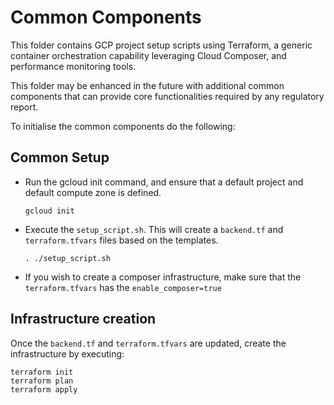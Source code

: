 # Common Components
This folder contains GCP project setup scripts using Terraform, a generic container orchestration capability leveraging Cloud Composer,
and performance monitoring tools.

This folder may be enhanced in the future with additional common components that can provide core functionalities
required by any regulatory report.

To initialise the common components do the following:

## Common Setup

* Run the gcloud init command, and ensure that a default project and default compute zone is defined.
    ```
    gcloud init
    ```

* Execute the `setup_script.sh`. This will create a `backend.tf` and `terraform.tfvars` files based on the templates.

    ```
    . ./setup_script.sh
    ```

* If you wish to create a composer infrastructure, make sure that the `terraform.tfvars` has the `enable_composer=true`  


## Infrastructure creation

Once the `backend.tf` and `terraform.tfvars` are updated, create the infrastructure by executing:
```
terraform init
terraform plan
terraform apply
```
